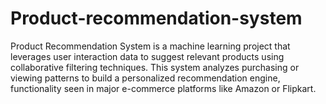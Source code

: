 # Product-recommendation-system
Product Recommendation System is a machine learning project that leverages user interaction data to suggest relevant products using collaborative filtering techniques. This system analyzes purchasing or viewing patterns to build a personalized recommendation engine, functionality seen in major e-commerce platforms like Amazon or Flipkart.
